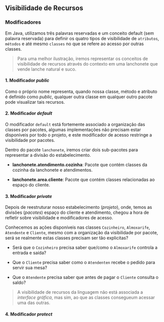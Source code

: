 ## Visibilidade de Recursos

### Modificadores

Em Java, utilizamos três palavras reservadas e um conceito default (sem palavra reservada) para definir os quatro tipos de visibilidade de `atributos`, `métodos` e até mesmo `classes` no que se refere ao acesso por outras classes.

> Para uma melhor ilustração, iremos representar os conceitos de visibilidade de recursos através do contexto em uma lanchonete que vende lanche natural e suco.

#### 1. Modificador *public*

Como o próprio nome representa, quando nossa classe, método e atributo é definido como *public*, qualquer outra classe em qualquer outro pacote pode visualizar tais recursos.

#### 2. Modificador *default*

O modificador `default`  está fortemente associado a organização das classes por pacotes, algumas implementações não precisam estar disponíveis por todo o projeto, e este modificador de acesso restringe a visibilidade por pacotes.

Dentro do pacote `lanchonete`, iremos criar dois sub-pacotes para representar a divisão do estabelecimento.

- **lanchonete.atendimento.cozinha**: Pacote que contém classes da cozinha da lanchonete e atendimentos.

- **lanchonete.area.cliente**: Pacote que contém classes relacionadas ao espaço do cliente.

#### 3. Modificador *private*

Depois de reestruturar nosso estabelecimento (*projeto*), onde, temos as divisões (*pacotes*) espaço do cliente e atendimento, chegou a hora de refletir sobre visibilidade e modificadores de acesso. 

Conhecemos as ações disponíveis nas classes `Cozinheiro`, `Almoxarife`, `Atendente` e `Cliente`, mesmo com a organização da visibilidade por pacote, será se realmente estas classes precisam ser tão explicitas?

- Será que o `Cozinheiro` precisa saber que/como o `Almoxarife` controla a entrada e saída?

- Que o `Cliente` precisa saber como o `Atendenten` recebe o pedido para servir sua mesa?

- Que o `Atendente` precisa saber que antes de pagar o `Cliente` consulta o saldo?

> A visibilidade de recursos da linguagem não está associada a *interface gráfica*, mas sim, ao que as classes consegueum acessar uma das outras.

#### 4. Modificador *protect*